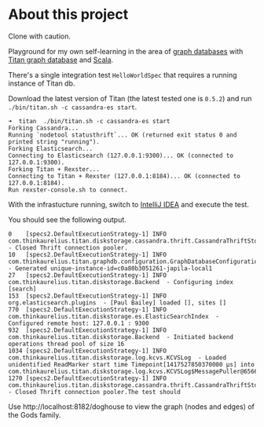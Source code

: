 About this project
==================

Clone with caution.

Playground for my own self-learning in the area of [graph databases](http://en.wikipedia.org/wiki/Graph_database) with
[Titan graph database](http://thinkaurelius.github.io/titan/) and [Scala](http://www.scala-lang.org/).

There's a single integration test `HelloWorldSpec` that requires a running instance of Titan db.

Download the latest version of Titan (the latest tested one is `0.5.2`) and run `./bin/titan.sh -c cassandra-es start`.

    ➜  titan  ./bin/titan.sh -c cassandra-es start
    Forking Cassandra...
    Running `nodetool statusthrift`... OK (returned exit status 0 and printed string "running").
    Forking Elasticsearch...
    Connecting to Elasticsearch (127.0.0.1:9300)... OK (connected to 127.0.0.1:9300).
    Forking Titan + Rexster...
    Connecting to Titan + Rexster (127.0.0.1:8184)... OK (connected to 127.0.0.1:8184).
    Run rexster-console.sh to connect.

With the infrastucture running, switch to [IntelliJ IDEA](https://www.jetbrains.com/idea/) and execute the test.

You should see the following output.

    0    [specs2.DefaultExecutionStrategy-1] INFO  com.thinkaurelius.titan.diskstorage.cassandra.thrift.CassandraThriftStoreManager  - Closed Thrift connection pooler.
    10   [specs2.DefaultExecutionStrategy-1] INFO  com.thinkaurelius.titan.graphdb.configuration.GraphDatabaseConfiguration  - Generated unique-instance-id=c0a80b3051261-japila-local1
    27   [specs2.DefaultExecutionStrategy-1] INFO  com.thinkaurelius.titan.diskstorage.Backend  - Configuring index [search]
    153  [specs2.DefaultExecutionStrategy-1] INFO  org.elasticsearch.plugins  - [Paul Bailey] loaded [], sites []
    770  [specs2.DefaultExecutionStrategy-1] INFO  com.thinkaurelius.titan.diskstorage.es.ElasticSearchIndex  - Configured remote host: 127.0.0.1 : 9300
    932  [specs2.DefaultExecutionStrategy-1] INFO  com.thinkaurelius.titan.diskstorage.Backend  - Initiated backend operations thread pool of size 16
    1034 [specs2.DefaultExecutionStrategy-1] INFO  com.thinkaurelius.titan.diskstorage.log.kcvs.KCVSLog  - Loaded unidentified ReadMarker start time Timepoint[1417527850370000 μs] into com.thinkaurelius.titan.diskstorage.log.kcvs.KCVSLog$MessagePuller@65664f27
    1270 [specs2.DefaultExecutionStrategy-1] INFO  com.thinkaurelius.titan.diskstorage.cassandra.thrift.CassandraThriftStoreManager  - Closed Thrift connection pooler.The test should

Use http://localhost:8182/doghouse to view the graph (nodes and edges) of the Gods family.
